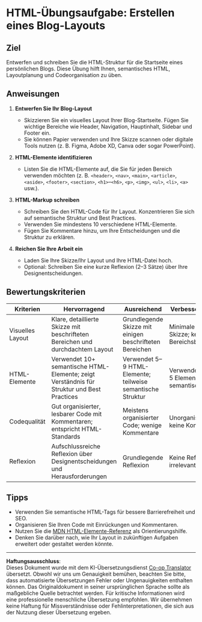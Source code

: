 <!--
CO_OP_TRANSLATOR_METADATA:
{
  "original_hash": "5a764667bbe82aa72ac0a67f4c97ff4a",
  "translation_date": "2025-10-03T08:31:55+00:00",
  "source_file": "3-terrarium/1-intro-to-html/assignment.md",
  "language_code": "de"
}
-->
# HTML-Übungsaufgabe: Erstellen eines Blog-Layouts

## Ziel

Entwerfen und schreiben Sie die HTML-Struktur für die Startseite eines persönlichen Blogs. Diese Übung hilft Ihnen, semantisches HTML, Layoutplanung und Codeorganisation zu üben.

## Anweisungen

1. **Entwerfen Sie Ihr Blog-Layout**
   - Skizzieren Sie ein visuelles Layout Ihrer Blog-Startseite. Fügen Sie wichtige Bereiche wie Header, Navigation, Hauptinhalt, Sidebar und Footer ein.
   - Sie können Papier verwenden und Ihre Skizze scannen oder digitale Tools nutzen (z. B. Figma, Adobe XD, Canva oder sogar PowerPoint).

2. **HTML-Elemente identifizieren**
   - Listen Sie die HTML-Elemente auf, die Sie für jeden Bereich verwenden möchten (z. B. `<header>`, `<nav>`, `<main>`, `<article>`, `<aside>`, `<footer>`, `<section>`, `<h1>`–`<h6>`, `<p>`, `<img>`, `<ul>`, `<li>`, `<a>` usw.).

3. **HTML-Markup schreiben**
   - Schreiben Sie den HTML-Code für Ihr Layout. Konzentrieren Sie sich auf semantische Struktur und Best Practices.
   - Verwenden Sie mindestens 10 verschiedene HTML-Elemente.
   - Fügen Sie Kommentare hinzu, um Ihre Entscheidungen und die Struktur zu erklären.

4. **Reichen Sie Ihre Arbeit ein**
   - Laden Sie Ihre Skizze/Ihr Layout und Ihre HTML-Datei hoch.
   - Optional: Schreiben Sie eine kurze Reflexion (2–3 Sätze) über Ihre Designentscheidungen.

## Bewertungskriterien

| Kriterien        | Hervorragend                                                                               | Ausreichend                                                                     | Verbesserungswürdig                                                             |
|------------------|--------------------------------------------------------------------------------------------|---------------------------------------------------------------------------------|---------------------------------------------------------------------------------|
| Visuelles Layout | Klare, detaillierte Skizze mit beschrifteten Bereichen und durchdachtem Layout             | Grundlegende Skizze mit einigen beschrifteten Bereichen                         | Minimale oder unklare Skizze; keine Bereichsbeschriftungen                      |
| HTML-Elemente    | Verwendet 10+ semantische HTML-Elemente; zeigt Verständnis für Struktur und Best Practices | Verwendet 5–9 HTML-Elemente; teilweise semantische Struktur                     | Verwendet weniger als 5 Elemente; keine semantische Struktur                    |
| Codequalität     | Gut organisierter, lesbarer Code mit Kommentaren; entspricht HTML-Standards                | Meistens organisierter Code; wenige Kommentare                                 | Unorganisierter Code; keine Kommentare                                         |
| Reflexion        | Aufschlussreiche Reflexion über Designentscheidungen und Herausforderungen                 | Grundlegende Reflexion                                                         | Keine Reflexion oder irrelevant                                                |

## Tipps

- Verwenden Sie semantische HTML-Tags für bessere Barrierefreiheit und SEO.
- Organisieren Sie Ihren Code mit Einrückungen und Kommentaren.
- Nutzen Sie die [MDN HTML-Elemente-Referenz](https://developer.mozilla.org/en-US/docs/Web/HTML/Element) als Orientierungshilfe.
- Denken Sie darüber nach, wie Ihr Layout in zukünftigen Aufgaben erweitert oder gestaltet werden könnte.

---

**Haftungsausschluss**:  
Dieses Dokument wurde mit dem KI-Übersetzungsdienst [Co-op Translator](https://github.com/Azure/co-op-translator) übersetzt. Obwohl wir uns um Genauigkeit bemühen, beachten Sie bitte, dass automatisierte Übersetzungen Fehler oder Ungenauigkeiten enthalten können. Das Originaldokument in seiner ursprünglichen Sprache sollte als maßgebliche Quelle betrachtet werden. Für kritische Informationen wird eine professionelle menschliche Übersetzung empfohlen. Wir übernehmen keine Haftung für Missverständnisse oder Fehlinterpretationen, die sich aus der Nutzung dieser Übersetzung ergeben.